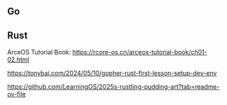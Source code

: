 
## Go

 
## Rust 
ArceOS Tutorial Book:
https://rcore-os.cn/arceos-tutorial-book/ch01-02.html

https://tonybai.com/2024/05/10/gopher-rust-first-lesson-setup-dev-env

https://github.com/LearningOS/2025s-rustling-pudding-art?tab=readme-ov-file
